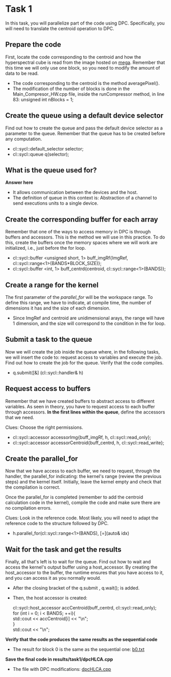 # Task 1
In this task, you will parallelize part of the code using DPC. Specifically, you will need to translate the centroid operation to DPC.

## Prepare the code
First, locate the code corresponding to the centroid and how the hyperspectral cube is read from the image hosted on [mega](https://mega.nz/file/Z5JUkSoI#boptGx0TD4YU1FGz5WxVkxgB0-fav1sQiVVCk2lz_CA). Remember that this time we will only use one block, so you need to modify the amount of data to be read.

* The code corresponding to the centroid is the method averagePixel().
* The modification of the number of blocks is done in the Main_Compresor_HW.cpp file, inside the runCompressor method, in line 83: unsigned int nBlocks = 1;

## Create the queue using a default device selector
Find out how to create the queue and pass the default device selector as a parameter to the queue. Remember that the queue has to be created before any computation.

* cl::sycl::default_selector selector;
* cl::sycl::queue q(selector);	

## What is the queue used for?
**Answer here**

* It allows communication between the devices and the host. 
* The definition of queue in this context is: Abstraction of a channel to send executions units to a single device.

## Create the corresponding buffer for each array
Remember that one of the ways to access memory in DPC is through buffers and accessors. This is the method we will use in this practice. To do this, create the buffers once the memory spaces where we will work are initialized, i.e., just before the for loop.

* cl::sycl::buffer <unsigned short, 1> buff_imgRf{ImgRef, cl::sycl::range<1>(BANDS*BLOCK_SIZE)};
* cl::sycl::buffer <int, 1> buff_centrd{centroid, cl::sycl::range<1>(BANDS)};

## Create a range for the kernel
The first parameter of the *parallel_for* will be the workspace range. To define this range, we have to indicate, at compile time, the number of dimensions it has and the size of each dimension.
* Since ImgRef and centroid are unidimensional arays, the range will have 1 dimension, and the size will correspond to the condition in the for loop.

## Submit a task to the queue
Now we will create the job inside the queue where, in the following tasks, we will insert the code to: request access to variables and execute the job. Find out how to create the job for the queue. Verify that the code compiles.
* q.submit([&] (cl::sycl::handler& h)

## Request access to buffers
Remember that we have created buffers to abstract access to different variables. As seen in theory, you have to request access to each buffer through accessors. **In the first lines within the queue**, define the accessors that we need.

Clues: Choose the right permissions.

* cl::sycl::accessor accessorImg{buff_imgRf, h, cl::sycl::read_only};
* cl::sycl::accessor accessorCentroid{buff_centrd, h, cl::sycl::read_write};

## Create the parallel_for
Now that we have access to each buffer, we need to request, through the handler, the parallel_for indicating: the kernel's range (review the previous steps) and the kernel itself. Initially, leave the kernel empty and check that the compilation is correct.

Once the parallel_for is completed (remember to add the centroid calculation code in the kernel), compile the code and make sure there are no compilation errors.

Clues: Look in the reference code. Most likely, you will need to adapt the reference code to the structure followed by DPC.

* h.parallel_for(cl::sycl::range<1>(BANDS), [=](auto& idx)

## Wait for the task and get the results
Finally, all that's left is to wait for the queue. Find out how to wait and access the kernel's output buffer using a host_accessor. By creating the host_accessor to the buffer, the runtime ensures that you have access to it, and you can access it as you normally would.
* After the closing bracket of the q.submit , q.wait(); is added.
* Then, the host accessor is created: 

   cl::sycl::host_accessor accCentroid(buff_centrd, cl::sycl::read_only);\
  	  for (int i = 0; i < BANDS; ++i){\
    	  std::cout << accCentroid[i] << "\n";\
       }\
    std::cout << "\n";

**Verify that the code produces the same results as the sequential code**

* The result for block 0 is the same as the sequential one: [b0.txt](results/task1/b0.txt)

**Save the final code in results/task1/dpcHLCA.cpp**

* The file with DPC modifications: [dpcHLCA.cpp](results/task1/dpcHLCA.cpp)

